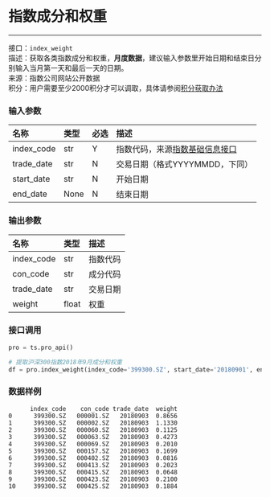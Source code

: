 # 指数成分和权重

---

接口：`index_weight`  
描述：获取各类指数成分和权重，**月度数据**，建议输入参数里开始日期和结束日分别输入当月第一天和最后一天的日期。  
来源：指数公司网站公开数据  
积分：用户需要至少2000积分才可以调取，具体请参阅[积分获取办法](https://tushare.pro/document/1?doc_id=13)

### 输入参数

| 名称       | 类型 | 必选 | 描述                                                                       |
| :--------- | :--- | :--- | :------------------------------------------------------------------------- |
| index_code | str  | Y    | 指数代码，来源[指数基础信息接口](https://tushare.pro/document/2?doc_id=94) |
| trade_date | str  | N    | 交易日期（格式YYYYMMDD，下同）                                             |
| start_date | str  | N    | 开始日期                                                                   |
| end_date   | None | N    | 结束日期                                                                   |

### 输出参数

| 名称       | 类型  | 描述     |
| :--------- | :---- | :------- |
| index_code | str   | 指数代码 |
| con_code   | str   | 成分代码 |
| trade_date | str   | 交易日期 |
| weight     | float | 权重     |

### 接口调用

```python
pro = ts.pro_api()

# 提取沪深300指数2018年9月成分和权重
df = pro.index_weight(index_code='399300.SZ', start_date='20180901', end_date='20180930')
````

### 数据样例

```
      index_code    con_code trade_date  weight
0      399300.SZ   000001.SZ   20180903  0.8656
1      399300.SZ   000002.SZ   20180903  1.1330
2      399300.SZ   000060.SZ   20180903  0.1125
3      399300.SZ   000063.SZ   20180903  0.4273
4      399300.SZ   000069.SZ   20180903  0.2010
5      399300.SZ   000157.SZ   20180903  0.1699
6      399300.SZ   000402.SZ   20180903  0.0816
7      399300.SZ   000413.SZ   20180903  0.2023
8      399300.SZ   000415.SZ   20180903  0.0648
9      399300.SZ   000423.SZ   20180903  0.2100
10     399300.SZ   000425.SZ   20180903  0.1884
```